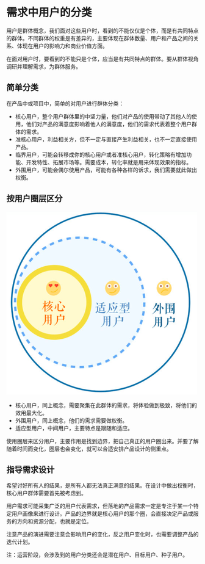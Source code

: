 # 需求中用户的分类

用户是群体概念，我们面对这些用户时，看到的不能仅仅是个体，而是有共同特点的群体。不同群体的权重是有差异的，主要体现在群体数量、用户和产品之间的关系、体现在用户的影响力和商业价值方面。

在面对用户时，要看到的不能只是个体，应当是有共同特点的群体。要从群体视角调研并理解需求，为群体服务。

## 简单分类

在产品中或项目中，简单的对用户进行群体分类：

- 核心用户，整个用户群体里的中坚力量，他们对产品的使用带动了其他人的使用，他们对产品的满意度影响着他人的满意度，他们的需求代表着整个用户群体的需求。
- 准核心用户，利益相关方，但不一定与直接产生利益相关，也不一定直接使用产品。
- 临界用户，可能会转移成你的核心用户或者准核心用户，转化策略有增加功能、开发特性、拓展市场等。需要成本，转化率就是用来体现效果的指标。
- 外围用户，可能会偶尔使用产品，可能有各种各样的诉求，我们需要就此做出权衡。

## 按用户圈层区分



![requirement_user_circle](requirement_user_circle.png)

- 核心用户，同上概念，需要聚集在此群体的需求，将体验做到极致，将他们的效用最大化。
- 外围用户，同上概念，他们的需求需要做权衡。
- 适应型用户，中间用户，主要特点是跟随和适应。

使用圈层来区分用户，主要作用是找到边界，把自己真正的用户圈出来。并要了解随着时间而变化，圈层也会变化，就可以合适安排产品设计的侧重点。

## 指导需求设计

希望讨好所有人的结果，是所有人都无法真正满意的结果。在设计中做出权衡时，核心用户群体需要首先被考虑到。

用户需求可能采集广泛的用户代表需求，但落地的产品需求一定是专注于某一个特定用户画像来进行设计。产品的边界就是核心用户的那个圈，会直接决定产品或服务的方向和资源分配，也就是定位。

注意产品的演进需要注意会影响用户的变化，反之用户变化时，也需要调整产品的迭代计划。

注：运营阶段，会涉及到的用户分类还会是潜在用户、目标用户、种子用户。
